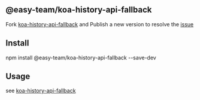 ## @easy-team/koa-history-api-fallback

Fork [koa-history-api-fallback](https://github.com/dalhorinek/koa-history-api-fallback) and Publish a new version to resolve the [issue](https://github.com/easy-team/webpack-tool/issues/4) 

## Install

npm install @easy-team/koa-history-api-fallback --save-dev

## Usage

see [koa-history-api-fallback](https://github.com/dalhorinek/koa-history-api-fallback)
